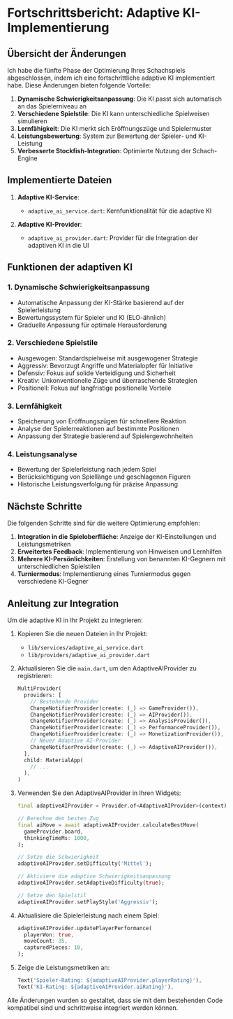 # Fortschrittsbericht: Adaptive KI-Implementierung

## Übersicht der Änderungen

Ich habe die fünfte Phase der Optimierung Ihres Schachspiels abgeschlossen, indem ich eine fortschrittliche adaptive KI implementiert habe. Diese Änderungen bieten folgende Vorteile:

1. **Dynamische Schwierigkeitsanpassung**: Die KI passt sich automatisch an das Spielerniveau an
2. **Verschiedene Spielstile**: Die KI kann unterschiedliche Spielweisen simulieren
3. **Lernfähigkeit**: Die KI merkt sich Eröffnungszüge und Spielermuster
4. **Leistungsbewertung**: System zur Bewertung der Spieler- und KI-Leistung
5. **Verbesserte Stockfish-Integration**: Optimierte Nutzung der Schach-Engine

## Implementierte Dateien

1. **Adaptive KI-Service**:
   - `adaptive_ai_service.dart`: Kernfunktionalität für die adaptive KI

2. **Adaptive KI-Provider**:
   - `adaptive_ai_provider.dart`: Provider für die Integration der adaptiven KI in die UI

## Funktionen der adaptiven KI

### 1. Dynamische Schwierigkeitsanpassung
- Automatische Anpassung der KI-Stärke basierend auf der Spielerleistung
- Bewertungssystem für Spieler und KI (ELO-ähnlich)
- Graduelle Anpassung für optimale Herausforderung

### 2. Verschiedene Spielstile
- Ausgewogen: Standardspielweise mit ausgewogener Strategie
- Aggressiv: Bevorzugt Angriffe und Materialopfer für Initiative
- Defensiv: Fokus auf solide Verteidigung und Sicherheit
- Kreativ: Unkonventionelle Züge und überraschende Strategien
- Positionell: Fokus auf langfristige positionelle Vorteile

### 3. Lernfähigkeit
- Speicherung von Eröffnungszügen für schnellere Reaktion
- Analyse der Spielerreaktionen auf bestimmte Positionen
- Anpassung der Strategie basierend auf Spielergewohnheiten

### 4. Leistungsanalyse
- Bewertung der Spielerleistung nach jedem Spiel
- Berücksichtigung von Spiellänge und geschlagenen Figuren
- Historische Leistungsverfolgung für präzise Anpassung

## Nächste Schritte

Die folgenden Schritte sind für die weitere Optimierung empfohlen:

1. **Integration in die Spieloberfläche**: Anzeige der KI-Einstellungen und Leistungsmetriken
2. **Erweitertes Feedback**: Implementierung von Hinweisen und Lernhilfen
3. **Mehrere KI-Persönlichkeiten**: Erstellung von benannten KI-Gegnern mit unterschiedlichen Spielstilen
4. **Turniermodus**: Implementierung eines Turniermodus gegen verschiedene KI-Gegner

## Anleitung zur Integration

Um die adaptive KI in Ihr Projekt zu integrieren:

1. Kopieren Sie die neuen Dateien in Ihr Projekt:
   - `lib/services/adaptive_ai_service.dart`
   - `lib/providers/adaptive_ai_provider.dart`

2. Aktualisieren Sie die `main.dart`, um den AdaptiveAIProvider zu registrieren:
   ```dart
   MultiProvider(
     providers: [
       // Bestehende Provider
       ChangeNotifierProvider(create: (_) => GameProvider()),
       ChangeNotifierProvider(create: (_) => AIProvider()),
       ChangeNotifierProvider(create: (_) => AnalysisProvider()),
       ChangeNotifierProvider(create: (_) => PerformanceProvider()),
       ChangeNotifierProvider(create: (_) => MonetizationProvider()),
       // Neuer Adaptive AI-Provider
       ChangeNotifierProvider(create: (_) => AdaptiveAIProvider()),
     ],
     child: MaterialApp(
       // ...
     ),
   )
   ```

3. Verwenden Sie den AdaptiveAIProvider in Ihren Widgets:
   ```dart
   final adaptiveAIProvider = Provider.of<AdaptiveAIProvider>(context);
   
   // Berechne den besten Zug
   final aiMove = await adaptiveAIProvider.calculateBestMove(
     gameProvider.board,
     thinkingTimeMs: 1000,
   );
   
   // Setze die Schwierigkeit
   adaptiveAIProvider.setDifficulty('Mittel');
   
   // Aktiviere die adaptive Schwierigkeitsanpassung
   adaptiveAIProvider.setAdaptiveDifficulty(true);
   
   // Setze den Spielstil
   adaptiveAIProvider.setPlayStyle('Aggressiv');
   ```

4. Aktualisiere die Spielerleistung nach einem Spiel:
   ```dart
   adaptiveAIProvider.updatePlayerPerformance(
     playerWon: true,
     moveCount: 35,
     capturedPieces: 10,
   );
   ```

5. Zeige die Leistungsmetriken an:
   ```dart
   Text('Spieler-Rating: ${adaptiveAIProvider.playerRating}'),
   Text('KI-Rating: ${adaptiveAIProvider.aiRating}'),
   ```

Alle Änderungen wurden so gestaltet, dass sie mit dem bestehenden Code kompatibel sind und schrittweise integriert werden können.
